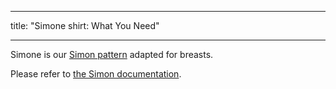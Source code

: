 ***

title: "Simone shirt: What You Need"

***

<Note>

Simone is our [Simon pattern](/designs/simon/) adapted for breasts.

Please refer to [the Simon documentation](/docs/patterns/simon/).

</Note>
